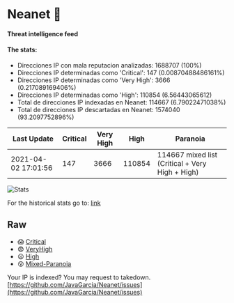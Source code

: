 # Neanet :hocho:
#### Threat intelligence feed
#### The stats:

- Direcciones IP con mala reputacion analizadas: 1688707 (100%)
- Direcciones IP determinadas como 'Critical':  147 (0.00870488486161%)
- Direcciones IP determinadas como 'Very High':  3666 (0.217089169406%)
- Direcciones IP determinadas como 'High':  110854 (6.56443065612)
- Total de direcciones IP indexadas en Neanet:  114667 (6.79022471038%)
- Total de direcciones IP descartadas en Neanet:  1574040 (93.2097752896%)

| Last Update | Critical | Very High | High | Paranoia |
| --- | --- | --- | --- | --- |
| 2021-04-02 17:01:56 | 147 | 3666 | 110854 | 114667 mixed list (Critical + Very High + High)|

![Stats](https://docs.google.com/spreadsheets/d/e/2PACX-1vSnaNMIXVabIpDJjufMlzH7poXnshF3mgd8Is1g9ytUEzVsP5my4Trn8f-xkoLLQ38xpL3HtmUexLo6/pubchart?oid=501124687&format=image)

For the historical stats go to: [link](/stats.csv)
## Raw
- :scream: [Critical](https://raw.githubusercontent.com/JavaGarcia/Neanet/master/blacklists/neanet_critical.txt)
- :fearful: [VeryHigh](https://raw.githubusercontent.com/JavaGarcia/Neanet/master/blacklists/neanet_veryHigh.txtt)
- :frowning: [High](https://raw.githubusercontent.com/JavaGarcia/Neanet/master/blacklists/neanet_high.txt)
- :dizzy_face: [Mixed-Paranoia](https://raw.githubusercontent.com/JavaGarcia/Neanet/master/blacklists/neanet_all.txt)


Your IP is indexed? You may request to takedown. [https://github.com/JavaGarcia/Neanet/issues](https://github.com/JavaGarcia/Neanet/issues)

























































































































































































































































































































































































































































































































































































































































































































































































































































































































































































































































































































































































































































































































































































































































































































































































































































































































































































































































































































































































































































































































































































































































































































































































































































































































































































































































































































































































































































































































































































































































































































































































































































































































































































































































































































































































































































































































































































































































































































































































































































































































































































































































































































































































































































































































































































































































































































































































































































































































































































































































































































































































































































































































































































































































































































